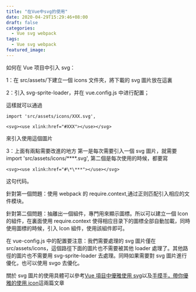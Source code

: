 ```yaml
---
title: "在Vue中svg的使用"
date: 2020-04-29T15:29:46+08:00
draft: false
categories:
  - Vue svg webpack
tags:
  - Vue svg webpack
featured_image:
---
```


如何在 Vue 项目中引入 svg：

1：在 src/assets/下建立一個 icons 文件夾，將下載的 svg 圖片放在這裏

2：引入 svg-sprite-loader，并在 vue.config.js 中进行配置；

這樣就可以通過

```
import 'src/assets/icons/XXX.svg',

<svg><use xlink:href="#XXX"></use></svg>
```

來引入使用這個圖片

3：上面有兩點需要改進的地方
第一是每次需要引入一個 svg 圖片，就需要 import 'src/assets/icons/\*\*\*\*.svg',
第二個是每次使用的時候，都要寫

```
<svg><use xlink:href="#\*\***"></use></svg>
```

这句代码。

針對第一個問題：使用 webpack 的 require.context,通过正则匹配引入相应的文件模块。

針對第二個問題：抽離出一個組件，專門用來顯示圖標。所以可以建立一個 Icon 的組件，在裏面使用 require.context 使得相应目录下的圖標全部自動加載，同時使用圖標的時候，引入 Icon 組件，使用該組件即可。

在 vue-config.js 中的配置要注意：我們需要處理的 svg 圖片僅在 src/assets/icons，這個路徑下面的圖片也不需要被其他 loader 處理了。其他路徑的圖片也不需要用 svg-sprite-loader 去處理。同時如果需要對 svg 圖片進行優化，也可以使用 svgo 去優化。

關於 svg 圖片的使用具體可以參考[Vue 項目中優雅使用 svg](https://juejin.im/post/5dd00735f265da0be6509c53#heading-19)以及[手摸手，帶你優雅的使用 icon](https://juejin.im/post/59bb864b5188257e7a427c09#heading-8)這兩篇文章
